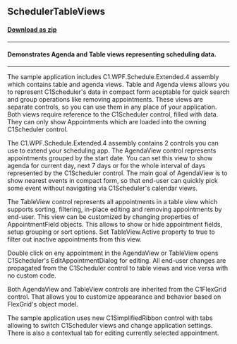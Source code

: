 ## SchedulerTableViews 
#### [Download as zip](https://grapecity.github.io/DownGit/#/home?url=https://github.com/GrapeCity/ComponentOne-WPF-Samples/tree/master/NET_462/Schedule/CS/SchedulerTableViews)
____
#### Demonstrates Agenda and Table views representing scheduling data.
____
The sample application includes C1.WPF.Schedule.Extended.4 assembly which contains table and agenda views. 
Table and Agenda views allows you to represent C1Scheduler's data in compact form aceptable for quick search and group operations like removing appointments.
These views are separate controls, so you can use them in any place of your application.
Both views require reference to the C1Scheduler control, filled with data. 
They can only show Appointments which are loaded into the owning C1Scheduler control.

The C1.WPF.Schedule.Extended.4 assembly contains 2 controls you can use to extend your scheduling app. 
The AgendaView control represents appointments grouped by the start date. 
You can set this view to show agenda for current day, next 7 days or for the whole interval of days represented by the C1Scheduler control.
The main goal of AgendaView is to show nearest events in compact form, so that end-user can quickly pick some event without navigating via C1Scheduler's calendar views.

The TableView control represents all appointments in a table view which supports sorting, filtering, in-place editing and removing appointments by end-user.
This view can be customized by changing properties of AppointmentField objects. This allows to show or hide appointment fields, setup grouping or sort options.
Set TableView.Active property to true to filter out inactive appointments from this view.

Double click on eny appointment in the AgendaView or TableView opens C1Scheduler's EditAppointmentDialog for editing. 
All end-user changes are propagated from the C1Scheduler control to table views and vice versa with no custom code.

Both AgendaView and TableView controls are inherited from the C1FlexGrid control. 
That allows you to customize appearance and behavior based on FlexGrid's object model.

The sample application uses new C1SimplifiedRibbon control with tabs allowing to switch C1Scheduler views and change application settings. 
There is also a contextual tab for editing currently selected appointment.







